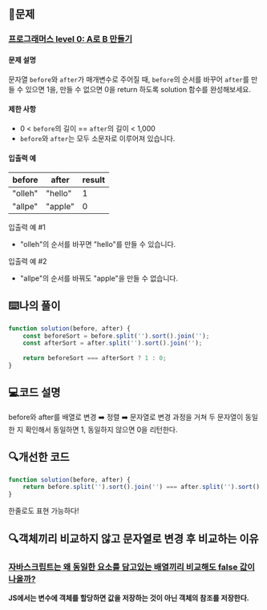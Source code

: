 ## 📝문제
### [프로그래머스 level 0: A로 B 만들기](https://school.programmers.co.kr/learn/courses/30/lessons/120886)
#### 문제 설명
<p>문자열 <code>before</code>와 <code>after</code>가 매개변수로 주어질 때, <code>before</code>의 순서를 바꾸어 <code>after</code>를 만들 수 있으면 1을, 만들 수 없으면 0을 return 하도록 solution 함수를 완성해보세요.</p>

#### 제한 사항
<ul>
<li>0 &lt; <code>before</code>의 길이 == <code>after</code>의 길이 &lt; 1,000</li>
<li><code>before</code>와 <code>after</code>는 모두 소문자로 이루어져 있습니다.</li>
</ul>

#### 입출력 예
| before |after| result |  
| --- | --- | --- |
| "olleh" | "hello" | 1 |
| "allpe" | "apple" | 0 |

입출력 예 #1
<ul>
<li>"olleh"의 순서를 바꾸면 "hello"를 만들 수 있습니다.</li>
</ul>
입출력 예 #2
<ul>
<li>"allpe"의 순서를 바꿔도 "apple"을 만들 수 없습니다.</li>
</ul>



## ⌨️나의 풀이
```js
function solution(before, after) {
    const beforeSort = before.split('').sort().join('');
    const afterSort = after.split('').sort().join('');
    
    return beforeSort === afterSort ? 1 : 0;
}
```


## 💻코드 설명
before와 after를 배열로 변경 ➡️ 정렬 ➡️ 문자열로 변경 과정을 거쳐 두 문자열이 동일한 지 확인해서 동일하면 1, 동일하지 않으면 0을 리턴한다.

## 🔍개선한 코드
```js
function solution(before, after) {
    return before.split('').sort().join('') === after.split('').sort().join('') ? 1 : 0;
}
```
한줄로도 표현 가능하다!

## 🔍객체끼리 비교하지 않고 문자열로 변경 후 비교하는 이유
### [자바스크립트는 왜 동일한 요소를 담고있는 배열끼리 비교해도 false 값이 나올까?](https://noodabee.tistory.com/entry/%EC%9E%90%EB%B0%94%EC%8A%A4%ED%81%AC%EB%A6%BD%ED%8A%B8%EB%8A%94-%EC%99%9C-%EB%8F%99%EC%9D%BC%ED%95%9C-%EC%9A%94%EC%86%8C%EB%A5%BC-%EB%8B%B4%EA%B3%A0%EC%9E%88%EB%8A%94-%EB%B0%B0%EC%97%B4%EB%81%BC%EB%A6%AC-%EB%B9%84%EA%B5%90%ED%95%B4%EB%8F%84-false-%EA%B0%92%EC%9D%B4-%EB%82%98%EC%98%AC%EA%B9%8C)

__JS에서는 변수에 객체를 할당하면 값을 저장하는 것이 아닌 객체의 참조를 저장한다.__